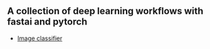 ## A collection of deep learning workflows with fastai and pytorch

- [Image classifier](https://github.com/SirongHuang/Deep-learning-workflow/blob/master/image_classification.ipynb)
